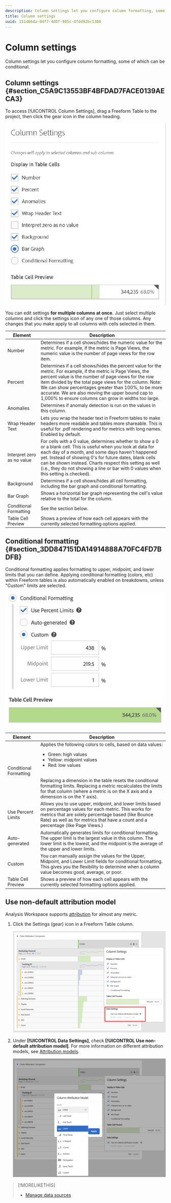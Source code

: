 ```yaml
---
description: Column settings let you configure column formatting, some of which can be conditional.
title: Column settings
uuid: 151d66da-04f7-4d0f-985c-4fdd92bc1308
---
```


# Column settings

Column settings let you configure column formatting, some of which can be conditional.

## Column settings {#section_C5A9C13553BF4BFDAD7FACE0139AECA3}

To access [!UICONTROL Column Settings], drag a Freeform Table to the project, then click the gear icon in the column heading.

![](assets/column_settings.png)

You can edit settings **for multiple columns at once**. Just select multiple columns and click the settings icon of any one of those columns. Any changes that you make apply to all columns with cells selected in them.

| Element | Description |
|--- |--- |
|Number|Determines if a cell shows/hides the numeric value for the metric. For example, if the metric is Page Views, the numeric value is the number of page views for the row item.|
|Percent|Determines if a cell shows/hides the percent value for the metric. For example, if the metric is Page Views, the percent value is the number of page views for the row item divided by the total page views for the column.  Note:  We can show percentages greater than 100%, to be more accurate. We are also moving the upper bound cap to 1,000% to ensure columns can grow in widths too large.|
|Anomalies|Determines if anomaly detection is run on the values in this column.|
|Wrap Header Text|Lets you wrap the header text in Freeform tables to make headers more readable and tables more shareable. This is useful for .pdf rendering and for metrics with long names. Enabled by default.|
|Interpret zero as no value|For cells with a 0 value, determines whether to show a 0 or a blank cell. This is useful when you look at data for each day of a month, and some days haven't happened yet.  Instead of showing 0's for future dates, blank cells can be shown instead. Charts respect this setting as well (i.e., they do not showing a line or bar with 0 values when this setting is checked).|
|Background|Determines if a cell shows/hides all cell formatting, including the bar graph and conditional formatting.|
|Bar Graph|Shows a horizontal bar graph representing the cell's value relative to the total for the column.|
|Conditional Formatting|See the section below.|
|Table Cell Preview|Shows a preview of how each cell appears with the currently selected formatting options applied.|


## Conditional formatting {#section_3DD847151DA14914888A70FC4FD7BDFB}

Conditional formatting applies formatting to upper, midpoint, and lower limits that you can define. Applying conditional formatting (colors, etc) within Freeform tables is also automatically enabled on breakdowns, unless "Custom" limits are selected.

![](assets/conditional-formatting.png)

| Element | Description |
|--- |--- |
|Conditional Formatting|Applies the following colors to cells, based on data values: <ul><li>Green: high values</li><li>Yellow: midpoint values</li><li>Red: low values</li></ul><br>Replacing a dimension in the table resets the conditional formatting limits. Replacing a metric recalculates the limits for that column (where a metric is on the X axis and a dimension is on the Y axis).|
|Use Percent Limits|Allows you to use upper, midpoint, and lower limits based on percentage values for each metric. This works for metrics that are solely percentage based (like Bounce Rate) as well as for metrics that have a count and a percentage (like Page Views.)|
|Auto-generated|Automatically generates limits for conditional formatting. The upper limit is the largest value in this column. The lower limit is the lowest, and the midpoint is the average of the upper and lower limits.|
|Custom|You can manually assign the values for the  Upper,  Midpoint, and  Lower Limit fields for conditional formatting. This gives you the flexibility to determine when a column value becomes good, average, or poor.|
|Table Cell Preview|Shows a preview of how each cell appears with the currently selected formatting options applied.|

## Use non-default attribution model

Analysis Workspace supports [attribution](../../attribution/overview.md) for almost any metric. 

1. Click the Settings (gear) icon in a Freeform Table column.

   ![Attribution checkbox](assets/attribution-checkbox.png)

2. Under **[!UICONTROL Data Settings]**, check **[!UICONTROL Use non-default attribution model]**. For more information on different attribution models, see [Attribution models](../../attribution/models.md).

   ![Select attribution model](assets/attribution-select.png)


>[!MORELIKETHIS]
>
>* [Manage data sources](/help/analysis-workspace/visualizations/t-sync-visualization.md)
